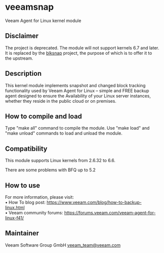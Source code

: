 # veeamsnap
Veeam Agent for Linux kernel module

## Disclaimer
The project is deprecated.
The module will not support kernels 6.7 and later. It is replaced by the [blksnap](https://github.com/veeam/blksnap) project, the purpose of which is to offer it to the upstream.

## Description
This kernel module implements snapshot and changed block tracking functionality used by Veeam Agent for Linux – simple and FREE backup agent designed to ensure the Availability of your Linux server instances, whether they reside in the public cloud or on premises.

## How to compile and load
Type "make all" command to compile the module.
Use "make load" and "make unload" commands to load and unload the module.

## Compatibility
This module supports Linux kernels from 2.6.32 to 6.6.

There are some problems with BFQ up to 5.2

## How to use
For more information, please visit:<br />
• How To blog post: https://www.veeam.com/blog/how-to-backup-linux.html<br />
• Veeam community forums: https://forums.veeam.com/veeam-agent-for-linux-f41/<br />

## Maintainer
Veeam Software Group GmbH veeam_team@veeam.com
